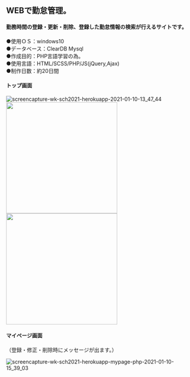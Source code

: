 ## WEBで勤怠管理。  
  
#### 勤務時間の登録・更新・削除、登録した勤怠情報の検索が行えるサイトです。  
●使用ＯＳ：windows10  
●データベース：ClearDB Mysql  
●作成目的：PHP言語学習の為。  
●使用言語：HTML/SCSS/PHP/JS(jQuery,Ajax)  
●制作日数：約20日間

#### トップ画面 
  
![screencapture-wk-sch2021-herokuapp-2021-01-10-13_47_44](https://user-images.githubusercontent.com/73923419/104114721-f5b69100-534a-11eb-9a40-6933f1aea9ad.png)  
<img src="https://user-images.githubusercontent.com/73923419/104114721-f5b69100-534a-11eb-9a40-6933f1aea9ad.png" width="300px">
<img src="https://user-images.githubusercontent.com/73923419/105647830-8f557500-5eeb-11eb-8b1d-ac3adccd9529.png" width="300px">
  
#### マイページ画面
（登録・修正・削除時にメッセージが出ます。）  

  
![screencapture-wk-sch2021-herokuapp-mypage-php-2021-01-10-15_39_03](https://user-images.githubusercontent.com/73923419/104116314-d1fb4700-535a-11eb-8193-a52d5447878d.png)


